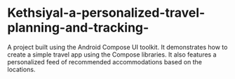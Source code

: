 # Kethsiyal-a-personalized-travel-planning-and-tracking-
A project built using the Android Compose UI toolkit. It demonstrates how to create a simple travel app using the Compose libraries. It also features a personalized feed of recommended accommodations based on the locations.

